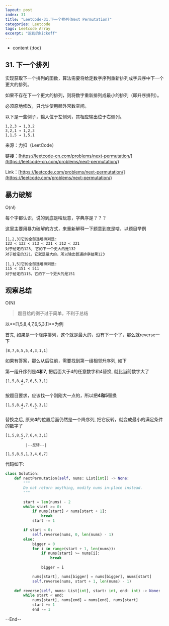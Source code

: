 ```yaml
---
layout: post
index: 31
title: "LeetCode-31.下一个排列(Next Permutation)"
categories: Leetcode
tags: Leetcode Array
excerpt: "迟到的kickoff"
---
```


* content
{:toc}

## 31. 下一个排列

实现获取下一个排列的函数，算法需要将给定数字序列重新排列成字典序中下一个更大的排列。

如果不存在下一个更大的排列，则将数字重新排列成最小的排列（即升序排列）。

必须原地修改，只允许使用额外常数空间。

以下是一些例子，输入位于左侧列，其相应输出位于右侧列。

```
1,2,3 → 1,3,2
3,2,1 → 1,2,3
1,1,5 → 1,5,1
```

来源：力扣（LeetCode）

链接：[https://leetcode-cn.com/problems/next-permutation/](https://leetcode-cn.com/problems/next-permutation/)

Link：[https://leetcode.com/problems/next-permutation/](https://leetcode.com/problems/next-permutation/)

## 暴力破解

O(n!)

每个字都认识，说的到底是啥玩意，字典序是？？？

这里主要用暴力破解的方式，来重新解释一下题意到底是啥，以题目举例

```
[1,2,3]它的全部递增排列是:
123 < 132 < 213 < 231 < 312 < 321
对于给定的123, 它的下一个更大的是132
对于给定的321，它就是最大的，所以输出普通排序结果123

[1,1,5]它的全部递增排列是:
115 < 151 < 511
对于给定的115，它的下一个更大的是151
```

## 观察总结

O(N)

> 题目给的例子过于简单，不利于总结

以**[1,5,8,4,7,6,5,3,1]**为例

首先, 如果是一个降序排列，这个就是最大的，没有下一个了，那么就reverse一下

```
[8,7,6,5,5,4,3,1,1]
```

如果有答案，那么从后往前，需要找到第一组相邻升序列, 如下

第一组升序列是**4和7**, 把后面大于4的任意数字和4替换, 就比当前数字大了

```
[1,5,8,4,7,6,5,3,1]
       ^   
```

按题目要求，应该找一个刚刚大一点的，所以把**4和5**替换

```
[1,5,8,4,7,6,5,3,1]
       ^     ^    
```

替换之后, 原来**4**的位置后面仍然是一个降序列, 把它反转，就变成最小的满足条件的数字了

```
[1,5,8,5,7,6,4,3,1]
       ^ 
         |--反转--| 

[1,5,8,5,1,3,4,6,7]
```

代码如下:

```python
class Solution:
    def nextPermutation(self, nums: List[int]) -> None:
        """
        Do not return anything, modify nums in-place instead.
        """
        
        start = len(nums) - 2
        while start >= 0:
            if nums[start] < nums[start + 1]:
                break
            start -= 1

        if start < 0:
            self.reverse(nums, 0, len(nums) - 1)
        else:
            bigger = 0
            for i in range(start + 1, len(nums)):
                if nums[start] >= nums[i]:
                    break
                    
                bigger = i

            nums[start], nums[bigger] = nums[bigger], nums[start]
            self.reverse(nums, start + 1, len(nums) - 1)
    
    def reverse(self, nums: List[int], start: int, end: int) -> None:
        while start < end:
            nums[start], nums[end] = nums[end], nums[start]
            start += 1
            end -= 1
```

--End--


